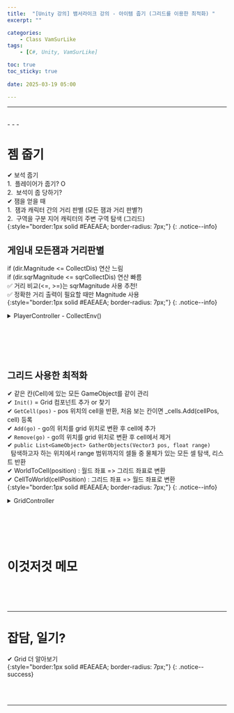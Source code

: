 ```yaml
---
title:  "[Unity 강의] 뱀서라이크 강의 - 아이템 줍기 (그리드를 이용한 최적화) "
excerpt: ""

categories:
    - Class VamSurLike
tags:
    - [C#, Unity, VamSurLike]

toc: true
toc_sticky: true
 
date: 2025-03-19 05:00

---
```

- - -

<br>
- - - 

<!--&nbsp;🔹 ✔ ✅  -->

# 젬 줍기
✔ 보석 줍기  
1.&nbsp;&nbsp;플레이어가 줍기? O  
2.&nbsp;&nbsp;보석이 줍 당하기?  
✔ 잼을 얻을 때  
1.&nbsp;&nbsp;잼과 캐릭터 간의 거리 판별 (모든 잼과 거리 판별?)  
2.&nbsp;&nbsp;구역을 구분 지어 캐릭터의 주변 구역 탐색 (그리드)  
{:style="border:1px solid #EAEAEA; border-radius: 7px;"}
{: .notice--info}  

## 게임내 모든잼과 거리판별 
if (dir.Magnitude <= CollectDis) 연산 느림  
if (dir.sqrMagnitude <= sqrCollectDis) 연산 빠름  
✅ 거리 비교(<=, >=)는 sqrMagnitude 사용 추천!  
✅ 정확한 거리 출력이 필요할 때만 Magnitude 사용  
{:style="border:1px solid #EAEAEA; border-radius: 7px;"}
{: .notice--info}  

<details>
<summary>PlayerController - CollectEnv()</summary>
<div class="notice--primary" markdown="1"> 

```c# 
public class PlayerController : CreatureController
{

    float EnvCollectDist { get; set; } = 1.0f;

    void Update()
    {
        CollectEnv();
    }

    void CollectEnv() 
    {
        float sqrCollectDis = EnvCollectDist * EnvCollectDist;
        List<GemController> gems = Managers.Object.Gems.ToList();
        foreach (GemController gem in gems)
        {
            Vector3 dir = gem.transform.position - transform.position;
            if (dir.sqrMagnitude <= EnvCollectDist)
            {
                Managers.Game.Gem += 1;
                Managers.Object.Despawn(gem);
            }
            
        }
    }
}
```
</div>
</details>


<br><br><br><br>

## 그리드 사용한 최적화
✔ 같은 칸(Cell)에 있는 모든 GameObject를 같이 관리  
✔ `Init()` = Grid 컴포넌트 추가 or 찾기  
✔ `GetCell(pos)` - pos 위치의 cell을 반환, 처음 보는 칸이면 _cells.Add(cellPos, cell) 등록  
✔ `Add(go)` - go의 위치를 grid 위치로 변환 후 cell에 추가  
✔ `Remove(go)` - go의 위치를 grid 위치로 변환 후 cell에서 제거  
✔ `public List<GameObject> GatherObjects(Vector3 pos, float range)`  
&nbsp;&nbsp;탐색하고자 하는 위치에서 range 범위까지의 셀들 중 물체가 있는 모든 셀 탐색, 리스트 반환   
✔ WorldToCell(position) : 월드 좌표 => 그리드 좌표로 변환   
✔ CellToWorld(cellPosition) : 그리드 좌표 => 월드 좌표로 변환  
{:style="border:1px solid #EAEAEA; border-radius: 7px;"}
{: .notice--info}  

<details>
<summary>GridController</summary>
<div class="notice--primary" markdown="1"> 

```c# 
using System.Collections.Generic;
using UnityEngine;

class Cell 
{
    public HashSet<GameObject> Objects { get; } = new HashSet<GameObject>();
}

public class GridController : BaseController
{
    UnityEngine.Grid _grid;

    Dictionary<Vector3Int, Cell> _cells = new Dictionary<Vector3Int, Cell>();
    
    public override bool Init()
    {
        base.Init();

        _grid = gameObject.GetOrAddComponent<UnityEngine.Grid>();

        return true;
    }

    public void Add(GameObject go) 
    {
        Vector3Int cellPos = _grid.WorldToCell(go.transform.position);

        Cell cell = GetCell(cellPos);
        if (cell==null)
            return;
        
        cell.Objects.Add(go);
    }
    public void Remove(GameObject go)
    {
        Vector3Int cellPos = _grid.WorldToCell(go.transform.position);

        Cell cell = GetCell(cellPos);
        if (cell == null)
            return;
        
        cell.Objects.Remove(go);
    }

    Cell GetCell(Vector3Int cellPos) 
    {
        Cell cell = null;

        if (_cells.TryGetValue(cellPos,out cell) ==false)
        {
            //처음보는 칸이다? => add 등록
            cell = new Cell();
            _cells.Add(cellPos, cell);
        }
        return cell;
    }

    public List<GameObject> GatherObjects(Vector3 pos, float range) 
    {
        List<GameObject> objects = new List<GameObject>();

        Vector3Int left = _grid.WorldToCell(pos + new Vector3(-range, 0));
        Vector3Int right = _grid.WorldToCell(pos + new Vector3(+range, 0));
        Vector3Int bottom = _grid.WorldToCell(pos + new Vector3(0, -range));
        Vector3Int top = _grid.WorldToCell(pos + new Vector3(0, +range));

        int minX = left.x;
        int maxX = right.x;
        int minY = bottom.y;
        int maxY = top.y;

        for (int x = minX; x <= maxX; x++)
        {
            for (int y = minY; y <= maxY; y++)
            {
                if (_cells.ContainsKey(new Vector3Int(x, y, 0)) == false)
                    continue;

                objects.AddRange(_cells[new Vector3Int(x, y, 0)].Objects);
            }
        }
        return objects;
    }
}

```
- 오브젝트 매니저에서 spawn, despawn 될 때 그리드 add, remove  
</div>
</details>

<br><br><br><br>

# 이것저것 메모


<br><br><br>
- - - 

# 잡담, 일기?
✔ Grid 더 알아보기  
{:style="border:1px solid #EAEAEA; border-radius: 7px;"}
{: .notice--success}  


<br><br>
- - -